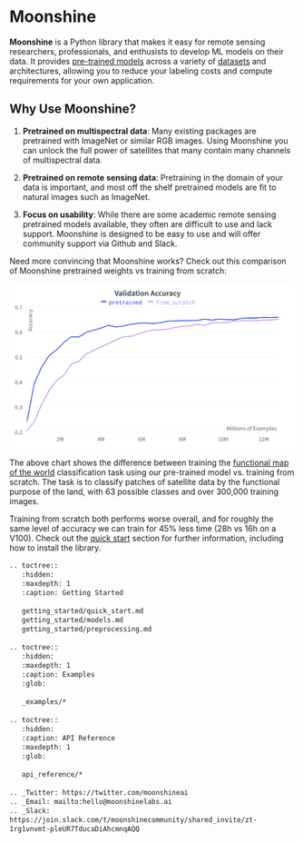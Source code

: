 # Moonshine

**Moonshine** is a Python library that makes it easy for remote sensing researchers,
professionals, and enthusists to develop ML models on their data. It provides
[pre-trained models](getting_started/models.md) across a variety of
[datasets](https://moonshineai.readthedocs.io/en/latest/getting_started/preprocessing.html#dataset)
and architectures, allowing you to reduce your labeling costs and compute requirements
for your own application.

## Why Use Moonshine?

1. **Pretrained on multispectral data**: Many existing packages are pretrained with
   ImageNet or similar RGB images. Using Moonshine you can unlock the full power of
   satellites that many contain many channels of multispectral data.

1. **Pretrained on remote sensing data**: Pretraining in the domain of your data is
   important, and most off the shelf pretrained models are fit to natural images such as
   ImageNet.

1. **Focus on usability**: While there are some academic remote sensing pretrained
   models available, they often are difficult to use and lack support. Moonshine is
   designed to be easy to use and will offer community support via Github and Slack.

Need more convincing that Moonshine works? Check out this comparison of Moonshine
pretrained weights vs training from scratch:

![Pretrain your models to save time and compute | width=400](_static/images/pretrain_fmow_compare.png)

The above chart shows the difference between training the
[functional map of the world](https://github.com/fMoW/dataset) classification task using
our pre-trained model vs. training from scratch. The task is to classify patches of
satellite data by the functional purpose of the land, with 63 possible classes and over
300,000 training images.

Training from scratch both performs worse overall, and for roughly the same level of
accuracy we can train for 45% less time (28h vs 16h on a V100). Check out the
[quick start](getting_started/quick_start.md) section for further information, including
how to install the library.

```{eval-rst}
.. toctree::
   :hidden:
   :maxdepth: 1
   :caption: Getting Started

   getting_started/quick_start.md
   getting_started/models.md
   getting_started/preprocessing.md

.. toctree::
   :hidden:
   :maxdepth: 1
   :caption: Examples
   :glob:

   _examples/*

.. toctree::
   :hidden:
   :caption: API Reference
   :maxdepth: 1
   :glob:

   api_reference/*

.. _Twitter: https://twitter.com/moonshineai
.. _Email: mailto:hello@moonshinelabs.ai
.. _Slack: https://join.slack.com/t/moonshinecommunity/shared_invite/zt-1rg1vnvmt-pleUR7TducaDiAhcmnqAQQ
```
